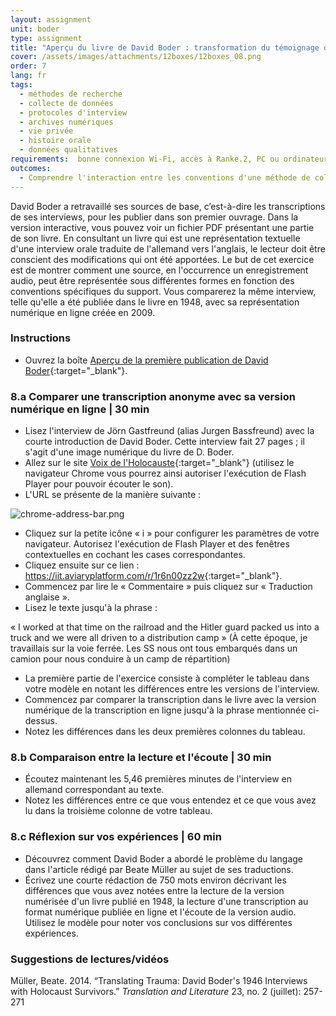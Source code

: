 ```yaml
---
layout: assignment
unit: boder
type: assignment
title: "Aperçu du livre de David Boder : transformation du témoignage oral en texte dactylographié"
cover: /assets/images/attachments/12boxes/12boxes_08.png
order: 7
lang: fr
tags:
  - méthodes de recherche
  - collecte de données
  - protocoles d'interview
  - archives numériques
  - vie privée
  - histoire orale
  - données qualitatives
requirements:  bonne connexion Wi-Fi, accès à Ranke.2, PC ou ordinateur portable, application installée sur le PC ou le portable permettant de visualiser des vidéos, compte pour la frise chronologique
outcomes:
  - Comprendre l'interaction entre les conventions d'une méthode de collecte de données, les conventions du support à travers lequel ces données sont partagées et l'apparence de sa représentation.
---
```


David Boder a retravaillé ses sources de base, c’est-à-dire les transcriptions de ses interviews, pour les publier dans son premier ouvrage. Dans la version interactive, vous pouvez voir un fichier PDF présentant une partie de son livre. En consultant un livre qui est une représentation textuelle d'une interview orale traduite de l'allemand vers l'anglais, le lecteur doit être conscient des modifications qui ont été apportées.
Le but de cet exercice est de montrer comment une source, en l'occurrence un enregistrement audio, peut être représentée sous différentes formes en fonction des conventions spécifiques du support. Vous comparerez la même interview, telle qu'elle a été publiée dans le livre en 1948, avec sa représentation numérique en ligne créée en 2009.

<!-- more -->

<!-- briefing-student -->

### Instructions
<!-- section-contents -->

- Ouvrez la boîte [Aperçu de la première publication de David Boder](https://ranke2.uni.lu/klynt/fr/#Intro){:target="_blank"}.

<!-- section -->

### 8.a  Comparer une transcription anonyme avec sa version numérique en ligne | 30 min
<!-- section-contents -->

- Lisez l'interview de Jörn Gastfreund (alias Jurgen Bassfreund) avec la courte introduction de David Boder. Cette interview fait 27 pages ; il s'agit d'une image numérique du livre de D. Boder.
- Allez sur le site [Voix de l'Holocauste](http://voices.iit.edu/){:target="_blank"} (utilisez le navigateur Chrome  vous pourrez ainsi autoriser l'exécution de Flash Player pour pouvoir écouter le son).
- L'URL se présente de la manière suivante :

![chrome-address-bar.png](../../../assets/images/chrome-address-bar.png)

- Cliquez sur la petite icône « i » pour configurer les paramètres de votre navigateur. Autorisez l'exécution de Flash Player et des fenêtres contextuelles en cochant les cases correspondantes.
- Cliquez ensuite sur ce lien : <https://iit.aviaryplatform.com/r/1r6n00zz2w>{:target="_blank"}.
- Commencez par lire le « Commentaire » puis cliquez sur « Traduction anglaise ».
- Lisez le texte jusqu'à la phrase :

« I worked at that time on the railroad and the Hitler guard packed us into a truck and we were all driven to a distribution camp » (À cette époque, je travaillais sur la voie ferrée. Les SS nous ont tous embarqués dans un camion pour nous conduire à un camp de répartition)

- La première partie de l'exercice consiste à compléter le tableau dans votre modèle en notant les différences entre les versions de l'interview.
- Commencez par comparer la transcription dans le livre avec la version numérique de la transcription en ligne jusqu'à la phrase mentionnée ci-dessus.
- Notez les différences dans les deux premières colonnes du tableau.

<!-- section -->

### 8.b  Comparaison entre la lecture et l'écoute | 30 min
<!-- section-contents -->

- Écoutez maintenant les 5,46 premières minutes de l'interview en allemand correspondant au texte.
- Notez les différences entre ce que vous entendez et ce que vous avez lu dans la troisième colonne de votre tableau.

<!-- section -->

### 8.c  Réflexion sur vos expériences | 60 min
<!-- section-contents -->

- Découvrez comment David Boder a abordé le problème du langage dans l'article rédigé par Beate Müller au sujet de ses traductions.
- Écrivez une courte rédaction de 750 mots environ décrivant les différences que vous avez notées entre la lecture de la version numérisée d'un livre publié en 1948, la lecture d'une transcription au format numérique publiée en ligne et l'écoute de la version audio. Utilisez le modèle pour noter vos conclusions sur vos différentes expériences.

<!-- section -->

### Suggestions de lectures/vidéos
<!-- section-contents -->

Müller, Beate. 2014.  “Translating Trauma: David Boder's 1946 Interviews with Holocaust Survivors.” _Translation and Literature_ 23, no. 2 (juillet): 257-271

<!-- briefing-teacher -->
